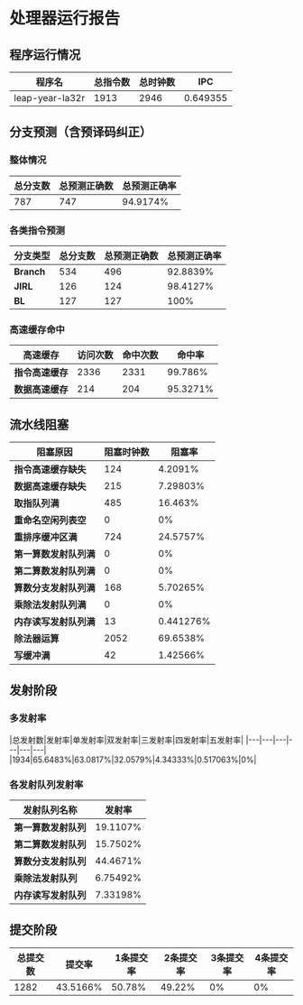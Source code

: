 # 处理器运行报告
## 程序运行情况
|程序名|总指令数|总时钟数|IPC|
|---|---|---|---|
|leap-year-la32r|1913|2946|0.649355|

## 分支预测（含预译码纠正）
### 整体情况
|总分支数|总预测正确数|总预测正确率|
|---|---|---|
|787|747|94.9174%|

### 各类指令预测
|分支类型|总分支数|总预测正确数|总预测正确率|
|---|---|---|---|
|**Branch**| 534 | 496 | 92.8839%|
|**JIRL**| 126 | 124 | 98.4127%|
|**BL**| 127 | 127 | 100%|

### 高速缓存命中
|高速缓存|访问次数|命中次数|命中率|
|---|---|---|---|
|**指令高速缓存**| 2336 | 2331 | 99.786%|
|**数据高速缓存**| 214 | 204 | 95.3271%|
## 流水线阻塞
|阻塞原因|阻塞时钟数|阻塞率|
|---|---|---|
|**指令高速缓存缺失**| 124 | 4.2091%|
|**数据高速缓存缺失**| 215 | 7.29803%|
|**取指队列满**| 485 | 16.463%|
|**重命名空闲列表空**|0 | 0%|
|**重排序缓冲区满**|724 | 24.5757%|
|**第一算数发射队列满**|0 | 0%|
|**第二算数发射队列满**|0 | 0%|
|**算数分支发射队列满**|168 | 5.70265%|
|**乘除法发射队列满**|0 | 0%|
|**内存读写发射队列满**|13 | 0.441276%|
|**除法器运算**|2052 | 69.6538%|
|**写缓冲满**|42 | 1.42566%|

## 发射阶段
### 多发射率
|总发射数|发射率|单发射率|双发射率|三发射率|四发射率|五发射率|
|---|---|---|---|---|---|
|1934|65.6483%|63.0817%|32.0579%|4.34333%|0.517063%|0%|

### 各发射队列发射率
|发射队列名称|发射率|
|---|---|
|**第一算数发射队列**|19.1107%|
|**第二算数发射队列**|15.7502%|
|**算数分支发射队列**|44.4671%|
|**乘除法发射队列**|6.75492%|
|**内存读写发射队列**|7.33198%|

## 提交阶段
|总提交数|提交率|1条提交率|2条提交率|3条提交率|4条提交率|
|---|---|---|---|---|---|
|1282|43.5166%|50.78%|49.22%|0%|0%|
